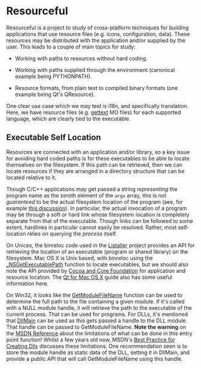 Resourceful
===========
Resourceful is a project to study of cross-platform techniques for
building applications that use resource files (e.g. icons, configuration,
data). These resources may be distributed with the application and/or
supplied by the user. This leads to a couple of main topics for study:

* Working with paths to resources without hard coding.

* Working with paths supplied through the environment (canonical example
being PYTHONPATH).

* Resource formats, from plain text to compiled binary formats (one
example being Qt's QResource).

One clear use case which we may test is i18n, and specifically
translation. Here, we have resource files (e.g. [gettext](http://www.gnu.org/software/gettext/) MO files)
for each supported language, which are clearly tied to the executable.

Executable Self Location
------------------------
Resources are connected with an application and/or library, so a key issue
for avoiding hard coded paths is for these executables to be able to
locate themselves on the filesystem. If this path can be retrieved, then
we can locate resources if they are arranged in a directory structure
that can be located relative to it.

Though C/C++ applications *may* get passed a string *representing* the program
name as the zeroth element of the `argv` array, this is not *guaranteed* to
be the actual filesystem location of the program (see, for example [this discussion](http://stackoverflow.com/questions/2050961/is-argv0-name-of-executable-an-accepted-standard-or-just-a-common-conventi)). In particular, the
actual invocation of a program may be through a soft or hard link whose
filesystem location is completely separate from that of the executable.
Though links can be followed to some extent, hardlinks in particular cannot
easily be resolved. Rather, most self-location relies on querying the
*process* itself.

On Unices, the binreloc code used in the [Listaller](http://listaller.tenstral.net/index.html) project provides an API for retrieving the location
of an executable (program or shared library) on the filesystem.
Mac OS X is Unix based, with binreloc using the [\_NSGetExecutablePath](https://developer.apple.com/library/mac/#documentation/Darwin/Reference/ManPages/man3/dyld.3.html) function to locate executables, but we should also note
the API provided by [Cocoa and Core Foundation](https://developer.apple.com/library/mac/#documentation/CoreFoundation/Conceptual/CFBundles/Introduction/Introduction.html) for application and resource location. The [Qt for Mac OS X](http://qt-project.org/doc/qt-4.8/mac-differences.html) guide also has
some useful information here.

On Win32, it looks like the [GetModuleFileName](http://msdn.microsoft.com/en-us/library/windows/desktop/ms683197%28v=vs.85%29.aspx) function can be
used to determine the full path to the file containing a given module.
If it's called with a NULL module handle, it will retrieve the path
to the executable of the current process. That can be used for programs.
For DLLs, it's mentioned that [DllMain](http://msdn.microsoft.com/en-us/library/windows/desktop/ms682583%28v=vs.85%29.aspx) can be used as this gets
passed a handle to the DLL module. That handle can be passed to
GetModuleFileName. **Note the warning** on the [MSDN Reference](http://msdn.microsoft.com/en-us/library/windows/desktop/ms682583%28v=vs.85%29.aspx)
about the limitations of what can be done in this entry point function!
Whilst a few years old now, MSDN's
[Best Practice for Creating Dlls](http://msdn.microsoft.com/en-us/windows/hardware/gg487379.aspx) discusses these limitations.
One recommendation seen is to store the module handle as static
data of the DLL, setting it in DllMain, and provide a public API that will
call GetModuleFileName using this handle.

